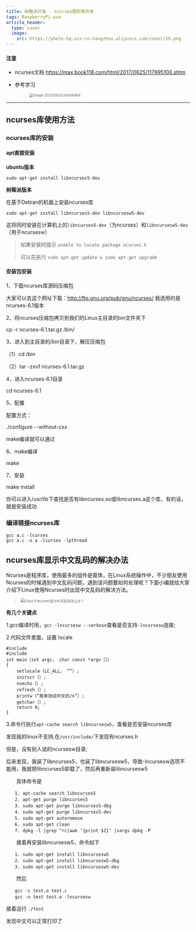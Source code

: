 ```yaml
---
title: 树莓派开发 - ncurses图形库开发
tags: RaspberryPi-use
article_header:
  type: cover
  image:
    src: https://photo-hq.oss-cn-hangzhou.aliyuncs.com/cover/19.png
---
```




#### 注意

- ncurses文档 https://max.book118.com/html/2017/0625/117995100.shtm

- 参考学习

  > <img src="https://photo-hq.oss-cn-hangzhou.aliyuncs.com/Raspberry/useimage-20220503224456864.png" alt="image-20220503224456864" style="zoom:67%;" />

------

## ncurses库使用方法

### ncurses库的安装

#### apt直接安装

**ubuntu版本**

```shell
sudo apt-get install libncurses5-dev
```

**树莓派版本**

在基于Debian的机器上安装ncurses库

```
sudo apt-get install libncurses5-dev libncursesw5-dev 
```

这将同时安装在计算机上的`libncurses5-dev`（为ncurses）和`libncursesw5-dev`（用于ncursesw）

> 如果安装时提示 `unable to locate package ncurses.h` 
>
> 可以先执行 `sudo apt-get update & sudo apt-get upgrade`

#### 安装包安装

1、下载ncurses库源码压缩包

大家可以去这个网址下载：http://ftp.gnu.org/pub/gnu/ncurses/   我选用的是ncurses-6.1版本

2、将ncurses压缩包拷贝到我们的Linux主目录的bin文件夹下

cp -r ncurses-6.1.tar.gz   /bin/

3、进入到主目录的/bin目录下，解压压缩包

（1）cd /bin

（2）tar -zxvf ncurses-6.1.tar.gz

4、进入ncurses-6.1目录

cd ncurses-6.1

5、配置

配置方式：

 ./configure --without-cxx   

 make编译就可以通过

6、make编译

make

7、安装

make install   

你可以进入/usr/lib下查找是否有libncurses.so或libncurses.a这个库，有的话，就是安装成功

### 编译链接ncurses库

```shell
gcc a.c -lcurses
gcc a.c -o a -lcurses -lpthread
```





## ncurses库显示中文乱码的解决办法

Ncurses是程序库，使用最多的组件是窗体，在Linux系统操作中，不少朋友使用Ncurses的时候遇到中文乱码问题，遇到该问题要如何处理呢？下面小编就给大家介绍下Linux使用Ncurses时出现中文乱码的解决方法。

> <img src="https://photo-hq.oss-cn-hangzhou.aliyuncs.com/Raspberry/use401344.jpg" alt=" Linux下Ncurses显示中文乱码怎么办？" style="zoom: 67%;" />

**有几个关键点**

1.gcc编译时用，`gcc -lncursesw --verbose`查看是否支持`-lncursesw`连接;

2.代码文件里面，设置 locale　　

```
#include
#include
int main（int argc， char const *argv［］）
{
    setlocale（LC_ALL， “”）;
    initscr（）;
    noecho（）;
    refresh（）;
    printw（“我来测试中文的/n”）;
    getchar（）;
    return 0;
}
```

3.命令行执行`apt-cache search libncursesw5`，查看是否安装ncurses库

发现我的linux不支持;在`/usr/include/`下发现有ncurses.h

但是，没有别人说的ncursesw目录;

后来发现，我装了libncurses5，也装了libncursesw5，导致-lncursesw选项不能用，我就把libncurses5卸载了，然后再重新装libncursesw5

　　具体命令是

```
　　1. apt-cache search libncurses5
　　2. apt-get purge libncurses5
　　3. sudo apt-get purge libncurses5-dbg
　　4. sudo apt-get purge libncurses5-dev
　　5. sudo apt-get autoremove
　　6. sudo apt-get clean
　　7. dpkg -l |grep ^rc|awk ‘{print $2}’ |xargs dpkg -P
```

　　接着再安装libncursesw5，命令如下

```
　　1. sudo apt-get install libncursesw5
　　2. sudo apt-get install libncursesw5-dbg
　　3. sudo apt-get install libncursesw5-dev
```

　　然后

```
　　gcc -c test.o test.c
　　gcc -o test test.o -lncursesw
```

接着运行 `./test`

发现中文可以正常打印了





















































































































































































































































































































